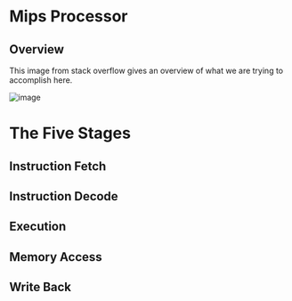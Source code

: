# Mips Processor

## Overview
This image from stack overflow gives an overview of what we are trying to accomplish here.

![image](https://github.com/dandeandean/331-Final-Project/assets/58938832/1d3787de-de1a-4e05-a1f2-b43fcc13dc03)

# The Five Stages
## Instruction Fetch
## Instruction Decode
## Execution
## Memory Access
## Write Back
